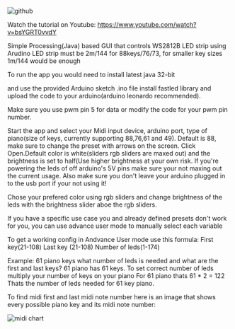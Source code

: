 ![github](https://user-images.githubusercontent.com/62844718/219884748-a75d5ed3-9e97-40cb-a85f-8a5ebbb8724b.png)

Watch the tutorial on Youtube: https://www.youtube.com/watch?v=bsYGRT0vvdY

Simple Processing(Java) based GUI that controls WS2812B LED strip using Arudino LED strip must be 2m/144 for 88keys/76/73,
for smaller key sizes 1m/144 would be enough

To run the app you would need to install latest java 32-bit 

and use the provided Arduino sketch .ino file install fastled library and upload the code to your arduino(arduino leonardo recommended).

Make sure you use pwm pin 5 for data or modify
the code for your pwm pin number.

Start the app and select your Midi input device, arduino port, type of piano(size of keys, currently supporting 88,76,61 and 49). 
Default is 88, make sure to change the preset with arrows on the screen.
Click Open.Default color is white(sliders rgb sliders are maxed out) and the brightness is set to half(Use higher brightness 
at your own risk. If you're powering the leds of off arduino's 5V pins make sure your not maxing out the current usage.
Also make sure you don't leave your arduino plugged in to the usb port if your not using it!

Chose your prefered color using rgb sliders and change brightness of the leds with the brightness slider aboe the rgb sliders.

If you have a specific use case you and already defined presets don't work for you, you 
can use advance user mode to manually select each variable

To get a working config in Andvance User mode use this formula:
First key(21-108)
Last key (21-108)
Number of leds(1-174)

Example: 61 piano keys what number of leds is needed and what are the first and last keys?
61 piano has 61 keys. To set correct number of leds multiply your number of keys on your piano
For 61 piano thats 61 * 2 = 122 Thats the number of leds needed for 61 key piano.

To find midi first and last midi note number here is an image that shows every possible piano key and its midi note number:



![midi chart](https://user-images.githubusercontent.com/62844718/206138883-35bb5a70-2aed-457f-ab51-72d7f7806af9.png)



